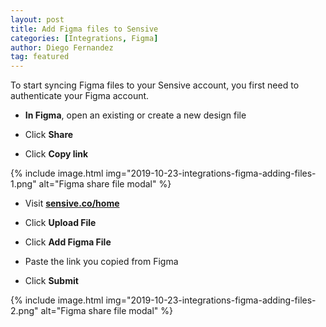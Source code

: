 ```yaml
---
layout: post
title: Add Figma files to Sensive
categories: [Integrations, Figma]
author: Diego Fernandez
tag: featured
---
```


To start syncing Figma files to your Sensive account, you first need to authenticate your Figma account.

- **In Figma**, open an existing or create a new design file

- Click **Share**

- Click **Copy link**

{% include image.html img="2019-10-23-integrations-figma-adding-files-1.png" alt="Figma share file modal" %}

- Visit [**sensive.co/home**](https://app.sensive.co/home)

- Click **Upload File**

- Click **Add Figma File**

- Paste the link you copied from Figma

- Click **Submit**

{% include image.html img="2019-10-23-integrations-figma-adding-files-2.png" alt="Figma share file modal" %}